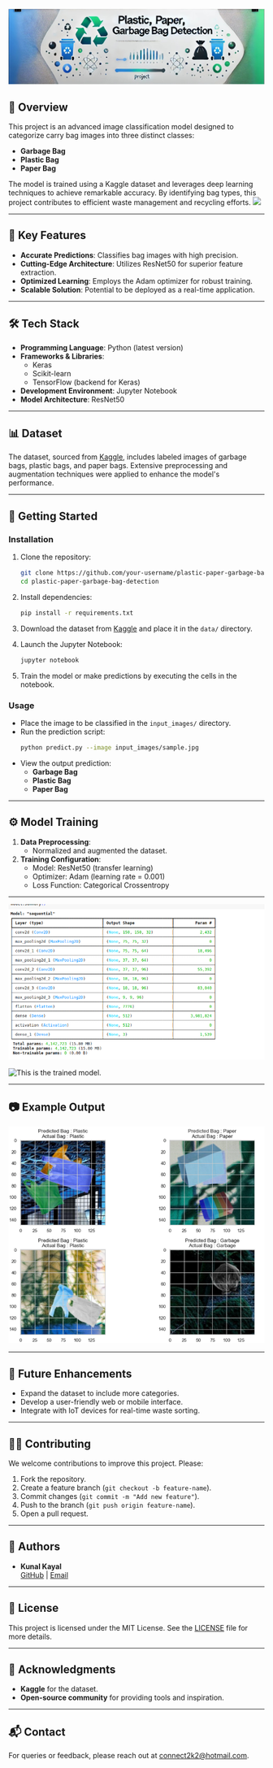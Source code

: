 ![assets/banner.png](https://github.com/kunalkayal/Bag-Recognition-/blob/master/projectbanner.jpg)

## 🌟 Overview
This project is an advanced image classification model designed to categorize carry bag images into three distinct classes:

- **Garbage Bag**
- **Plastic Bag**
- **Paper Bag**

The model is trained using a Kaggle dataset and leverages deep learning techniques to achieve remarkable accuracy. By identifying bag types, this project contributes to efficient waste management and recycling efforts.
![](assets/banner.png)

---

## 🎯 Key Features

- **Accurate Predictions**: Classifies bag images with high precision.
- **Cutting-Edge Architecture**: Utilizes ResNet50 for superior feature extraction.
- **Optimized Learning**: Employs the Adam optimizer for robust training.
- **Scalable Solution**: Potential to be deployed as a real-time application.

---

## 🛠️ Tech Stack

- **Programming Language**: Python (latest version)
- **Frameworks & Libraries**:
  - Keras
  - Scikit-learn
  - TensorFlow (backend for Keras)
- **Development Environment**: Jupyter Notebook
- **Model Architecture**: ResNet50

---

## 📊 Dataset

The dataset, sourced from [Kaggle](https://www.kaggle.com/code/mannarmohamedsayed/plastic-paper-garbage-bag-efficientnetb3), includes labeled images of garbage bags, plastic bags, and paper bags. Extensive preprocessing and augmentation techniques were applied to enhance the model's performance.

---

## 🚀 Getting Started

### Installation

1. Clone the repository:
   ```bash
   git clone https://github.com/your-username/plastic-paper-garbage-bag-detection.git
   cd plastic-paper-garbage-bag-detection
   ```

2. Install dependencies:
   ```bash
   pip install -r requirements.txt
   ```

3. Download the dataset from [Kaggle](https://www.kaggle.com/) and place it in the `data/` directory.

4. Launch the Jupyter Notebook:
   ```bash
   jupyter notebook
   ```

5. Train the model or make predictions by executing the cells in the notebook.

### Usage

- Place the image to be classified in the `input_images/` directory.
- Run the prediction script:
  ```bash
  python predict.py --image input_images/sample.jpg
  ```
- View the output prediction:
  - **Garbage Bag**
  - **Plastic Bag**
  - **Paper Bag**

---

## ⚙️ Model Training

1. **Data Preprocessing**:
   - Normalized and augmented the dataset.
2. **Training Configuration**:
   - Model: ResNet50 (transfer learning)
   - Optimizer: Adam (learning rate = 0.001)
   - Loss Function: Categorical Crossentropy
---     
![Model Summery](model_summery.png)

![This is](https://drive.google.com/file/d/1R7Jk3A-qxd3-UKnz2dRsr0L9_VvVadrT/view?usp=sharing) the trained model.

---

## 📷 Example Output

![Prediction Example](test_result.png)

---

## 🔮 Future Enhancements

- Expand the dataset to include more categories.
- Develop a user-friendly web or mobile interface.
- Integrate with IoT devices for real-time waste sorting.

---

## 👩‍💻 Contributing

We welcome contributions to improve this project. Please:

1. Fork the repository.
2. Create a feature branch (`git checkout -b feature-name`).
3. Commit changes (`git commit -m "Add new feature"`).
4. Push to the branch (`git push origin feature-name`).
5. Open a pull request.

---

## 👥 Authors

- **Kunal Kayal**  
  [GitHub](https://github.com/kunalkayal) | [Email](mailto:connect2k2@hotmail.com)

---

## 📜 License

This project is licensed under the MIT License. See the [LICENSE](LICENSE) file for more details.

---

## 🙏 Acknowledgments

- **Kaggle** for the dataset.
- **Open-source community** for providing tools and inspiration.

---

## 📬 Contact

For queries or feedback, please reach out at connect2k2@hotmail.com.



